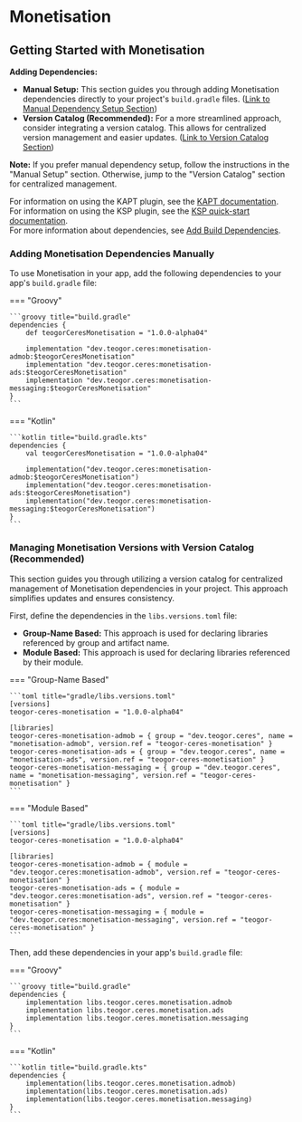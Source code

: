 # Monetisation

[//]: # (REGION-DEPENDENCIES)

## Getting Started with Monetisation

**Adding Dependencies:**

* **Manual Setup:**  This section guides you through adding Monetisation dependencies directly to your project's `build.gradle` files. ([Link to Manual Dependency Setup Section](#adding-monetisation-dependencies-manually))
* **Version Catalog (Recommended):** For a more streamlined approach, consider integrating a version catalog. This allows for centralized version management and easier updates. ([Link to Version Catalog Section](#managing-monetisation-versions-with-version-catalog-recommended))

**Note:** If you prefer manual dependency setup, follow the instructions in the "Manual Setup" section. Otherwise, jump to the "Version Catalog" section for centralized management.

For information on using the KAPT plugin, see the [KAPT documentation](https://kotlinlang.org/docs/kapt.html).  
For information on using the KSP plugin, see the [KSP quick-start documentation](https://kotlinlang.org/docs/ksp-quickstart.html).  
For more information about dependencies, see [Add Build Dependencies](https://developer.android.com/studio/build/dependencies).  

### Adding Monetisation Dependencies Manually

To use Monetisation in your app, add the following dependencies to your app's `build.gradle` file:

=== "Groovy"

    ```groovy title="build.gradle"
    dependencies {
        def teogorCeresMonetisation = "1.0.0-alpha04"
        
        implementation "dev.teogor.ceres:monetisation-admob:$teogorCeresMonetisation"
        implementation "dev.teogor.ceres:monetisation-ads:$teogorCeresMonetisation"
        implementation "dev.teogor.ceres:monetisation-messaging:$teogorCeresMonetisation"
    }
    ```

=== "Kotlin"

    ```kotlin title="build.gradle.kts"
    dependencies {
        val teogorCeresMonetisation = "1.0.0-alpha04"
        
        implementation("dev.teogor.ceres:monetisation-admob:$teogorCeresMonetisation")
        implementation("dev.teogor.ceres:monetisation-ads:$teogorCeresMonetisation")
        implementation("dev.teogor.ceres:monetisation-messaging:$teogorCeresMonetisation")
    }
    ```

### Managing Monetisation Versions with Version Catalog (Recommended)

This section guides you through utilizing a version catalog for centralized management of Monetisation dependencies in your project. This approach simplifies updates and ensures consistency.

First, define the dependencies in the `libs.versions.toml` file:

- **Group-Name Based:** This approach is used for declaring libraries referenced by group and artifact name.
- **Module Based:** This approach is used for declaring libraries referenced by their module.

=== "Group-Name Based"

    ```toml title="gradle/libs.versions.toml"
    [versions]
    teogor-ceres-monetisation = "1.0.0-alpha04"
    
    [libraries]
    teogor-ceres-monetisation-admob = { group = "dev.teogor.ceres", name = "monetisation-admob", version.ref = "teogor-ceres-monetisation" }
    teogor-ceres-monetisation-ads = { group = "dev.teogor.ceres", name = "monetisation-ads", version.ref = "teogor-ceres-monetisation" }
    teogor-ceres-monetisation-messaging = { group = "dev.teogor.ceres", name = "monetisation-messaging", version.ref = "teogor-ceres-monetisation" }
    ```

=== "Module Based"

    ```toml title="gradle/libs.versions.toml"
    [versions]
    teogor-ceres-monetisation = "1.0.0-alpha04"
    
    [libraries]
    teogor-ceres-monetisation-admob = { module = "dev.teogor.ceres:monetisation-admob", version.ref = "teogor-ceres-monetisation" }
    teogor-ceres-monetisation-ads = { module = "dev.teogor.ceres:monetisation-ads", version.ref = "teogor-ceres-monetisation" }
    teogor-ceres-monetisation-messaging = { module = "dev.teogor.ceres:monetisation-messaging", version.ref = "teogor-ceres-monetisation" }
    ```

Then, add these dependencies in your app's `build.gradle` file:

=== "Groovy"

    ```groovy title="build.gradle"
    dependencies {
        implementation libs.teogor.ceres.monetisation.admob
        implementation libs.teogor.ceres.monetisation.ads
        implementation libs.teogor.ceres.monetisation.messaging
    }
    ```

=== "Kotlin"

    ```kotlin title="build.gradle.kts"
    dependencies {
        implementation(libs.teogor.ceres.monetisation.admob)
        implementation(libs.teogor.ceres.monetisation.ads)
        implementation(libs.teogor.ceres.monetisation.messaging)
    }
    ```

[//]: # (REGION-DEPENDENCIES)

